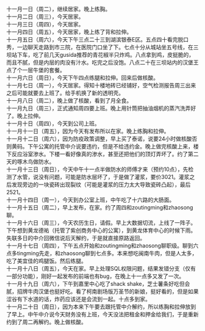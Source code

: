 
十一月一日（周二），继续居家。晚上练胸。</br>
十一月二日（周三），今天居家。</br>
十一月三日（周四），今天居家。</br>
十一月四日（周五），今天居家，晚上练了背和拉伸。</br>
十一月五日（周六），今天下午三点二十三到湖滨银泰E区。五点四十看完脱口秀，一边聊天走路到市三院，在医院门口坐了下。七点十分从城站坐五号线，在三坝站下车，吃了前几天gusida推荐的青花椒半只炸鸡。八点拿到鸡，皮挺脆的，而且不腻，但是内层的肉没有汁水。吃完之后没饱。八点二十在三坝站内的汉堡王点了个一层牛堡的套餐。</br>
十一月六日（周日），今天下午四点练腿和拉伸。回来后做核酸。</br>
十一月七日（周一），今天居家。得知十楼地砖已经铺好，空气检测报告周三出来之后可能就要去上班了。给手机换了新的透明壳。</br>
十一月八日（周二），晚上做了核酸，看到了月全食。</br>
十一月九日（周三），正式通知周四要上班。晚上用针筒把抽油烟机的蒸汽洗弄好了。晚上拉伸。</br>
十一月十日（周四），今天到公司上班。</br>
十一月十一日（周五），因为今天有发布所以在家。晚上练胸和拉伸。</br>
十一月十二日（周六），因为防疫政策调整，早上买了泰诺，说要24小时做核酸否则黄码。下午公寓的托管中介说要违约，但是不给违约金。晚上做完核酸上来，楼下反应浴室渗水。下楼一看好像真的渗水，甚至还把他们的顶灯弄坏了。约了第二天的啄木鸟做防水。</br>
十一月十三日（周日），今天中午十一点半做防水的师傅才来（预约10点），先检测了水管，说没有问题，可能是防水层坏了，于是做了灌浆，要价3021。灌浆之后发现旁边的一块瓷砖出现裂纹（可能是灌浆的压力太大导致瓷砖凸起），最后2521。</br>
十一月十四日（周一），今天到办公室上班，中午吃了十六路的大肠面。</br>
十一月十五日（周二），早上发布，在家。约了周四和zoutingming和zhaosong聊。</br>
十一月十六日（周三），今天农历生日，请假。早上大数据切流，上线了一阵子。下午想到黄龙德祐（托管了紫创商务中心的公寓），到黄龙体育中心的时候下雨。失联多日的中介回微信说后天解约，于是就直接原路返回。</br>
十一月十七日（周四），下午五点开始和zoutingming和zhaosong聊职级。聊到六点多tingming先走，和zhaosong聊到七点多。本来想吃闽南牛肉，但是人太多，吃了美宜佳的鸡腿饭。然后练腿。</br>
十一月十八日（周五），今天在家。早上处理SQL权限问题，结果发错分支（仅有一部分功能），刚好一起发布的前端也有bug，在晚上十一点多又发了一次。</br>
十一月十九日（周六），下午到嘉里中心吃了shack shake，芝士薯条好吃但会腻，招牌牛肉汉堡也挺好吃。看了柯南剧场版万圣节的新娘，挺好看的，但是如果涩谷有下水道的话，炸药应该还是会流到一起。十点多到家。</br>
十一月二十日（周日），因为本来下午要去跟托管中介解约，所以练胸和拉伸放到了早上。中午中介说今天财务没有上班，今天没法把租金和押金给我们，于是重新约到了周二再解约。晚上做核酸。</br>
